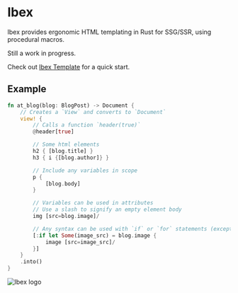 # Ibex

Ibex provides ergonomic HTML templating in Rust for SSG/SSR, using procedural macros.

Still a work in progress.

Check out [Ibex Template](https://github.com/dxrcy/ibex-template) for a quick start.

## Example

```rs
fn at_blog(blog: BlogPost) -> Document {
    // Creates a `View` and converts to `Document`
    view! {
        // Calls a function `header(true)`
        @header[true]

        // Some html elements
        h2 { [blog.title] }
        h3 { i {[blog.author]} }

        // Include any variables in scope
        p {
            [blog.body]
        }

        // Variables can be used in attributes
        // Use a slash to signify an empty element body
        img [src=blog.image]/

        // Any syntax can be used with `if` or `for` statements (except `else-if`)
        [:if let Some(image_src) = blog.image {
            image [src=image_src]/
        }]
    }
    .into()
}
```

![Ibex logo](./ibex.png)

